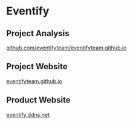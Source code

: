 # Eventify

## Project Analysis
[github.com/eventifyteam/eventifyteam.github.io](https://github.com/eventifyteam/eventifyteam.github.io)

## Project Website

[eventifyteam.github.io](http://eventifyteam.github.io)

## Product Website

[eventify.ddns.net](http://eventify.ddns.net)

